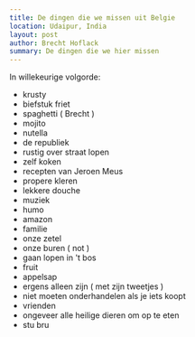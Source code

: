 ```yaml
---
title: De dingen die we missen uit Belgie
location: Udaipur, India
layout: post
author: Brecht Hoflack
summary: De dingen die we hier missen
---
```

In willekeurige volgorde:

- krusty
- biefstuk friet
- spaghetti ( Brecht )
- mojito
- nutella
- de republiek
- rustig over straat lopen
- zelf koken
- recepten van Jeroen Meus
- propere kleren
- lekkere douche
- muziek
- humo
- amazon
- familie
- onze zetel
- onze buren ( not )
- gaan lopen in 't bos
- fruit
- appelsap
- ergens alleen zijn ( met zijn tweetjes )
- niet moeten onderhandelen als je iets koopt
- vrienden
- ongeveer alle heilige dieren om op te eten
- stu bru

